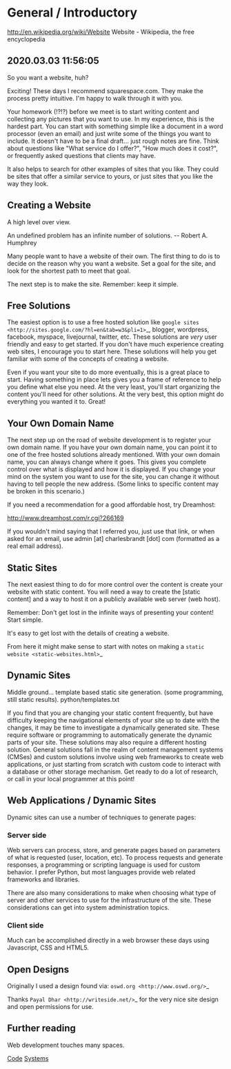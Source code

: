 # General / Introductory

http://en.wikipedia.org/wiki/Website
Website - Wikipedia, the free encyclopedia

## 2020.03.03 11:56:05

So you want a website, huh?

Exciting! These days I recommend squarespace.com. They make the process pretty intuitive. I'm happy to walk through it with you.

Your homework (!?!?) before we meet is to start writing content and collecting any pictures that you want to use. In my experience, this is the hardest part. You can start with something simple like a document in a word processor (even an email) and just write some of the things you want to include. It doesn't have to be a final draft... just rough notes are fine. Think about questions like "What service do I offer?", "How much does it cost?", or frequently asked questions that clients may have.

It also helps to search for other examples of sites that you like. They could be sites that offer a similar service to yours, or just sites that you like the way they look.

## Creating a Website

A high level over view.

An undefined problem has an infinite number of solutions.
-- Robert A. Humphrey

Many people want to have a website of their own. The first thing to do is to decide on the reason why you want a website. Set a goal for the site, and look for the shortest path to meet that goal.

The next step is to make the site. Remember: keep it simple.

## Free Solutions

The easiest option is to use a free hosted solution like `google sites <http://sites.google.com/?hl=en&tab=w3&pli=1>`\_, blogger, wordpress, facebook, myspace, livejournal, twitter, etc. These solutions are _very_ user friendly and easy to get started. If you don't have much experience creating web sites, I encourage you to start here. These solutions will help you get familiar with some of the concepts of creating a website.

Even if you want your site to do more eventually, this is a great place to start. Having something in place lets gives you a frame of reference to help you define what else you need. At the very least, you'll start organizing the content you'll need for other solutions. At the very best, this option might do everything you wanted it to. Great!

## Your Own Domain Name

The next step up on the road of website development is to register your own domain name. If you have your own domain name, you can point it to one of the free hosted solutions already mentioned. With your own domain name, you can always change where it goes. This gives you complete control over what is displayed and how it is displayed. If you change your mind on the system you want to use for the site, you can change it without having to tell people the new address. (Some links to specific content may be broken in this scenario.)

If you need a recommendation for a good affordable host, try Dreamhost:

http://www.dreamhost.com/r.cgi?266169

If you wouldn't mind saying that I referred you, just use that link, or when asked for an email, use admin [at] charlesbrandt [dot] com (formatted as a real email address).

## Static Sites

The next easiest thing to do for more control over the content is create your website with static content. You will need a way to create the [static content] and a way to host it on a publicly available web server (web host).

Remember: Don't get lost in the infinite ways of presenting your content! Start simple.

It's easy to get lost with the details of creating a website.

From here it might make sense to start with notes on making a `static website <static-websites.html>`\_

## Dynamic Sites

Middle ground... template based static site generation. (some programming, still static results). python/templates.txt

If you find that you are changing your static content frequently, but have difficulty keeping the navigational elements of your site up to date with the changes, it may be time to investigate a dynamically generated site. These require software or programming to automatically generate the dynamic parts of your site. These solutions may also require a different hosting solution. General solutions fall in the realm of content management systems (CMSes) and custom solutions involve using web frameworks to create web applications, or just starting from scratch with custom code to interact with a database or other storage mechanism. Get ready to do a lot of research, or call in your local programmer at this point!

## Web Applications / Dynamic Sites

Dynamic sites can use a number of techniques to generate pages:

### Server side

Web servers can process, store, and generate pages based on parameters of what is requested (user, location, etc). To process requests and generate responses, a programming or scripting language is used for custom behavior. I prefer Python, but most languages provide web related frameworks and libraries.

There are also many considerations to make when choosing what type of server and other services to use for the infrastructure of the site. These considerations can get into system administration topics.

### Client side

Much can be accomplished directly in a web browser these days using Javascript, CSS and HTML5.

## Open Designs

Originally I used a design found via: `oswd.org <http://www.oswd.org/>`\_

Thanks `Payal Dhar <http://writeside.net/>`\_ for the very nice site design and open permissions for use.

## Further reading

Web development touches many spaces.

[Code](../code)
[Systems](../system/administration)
